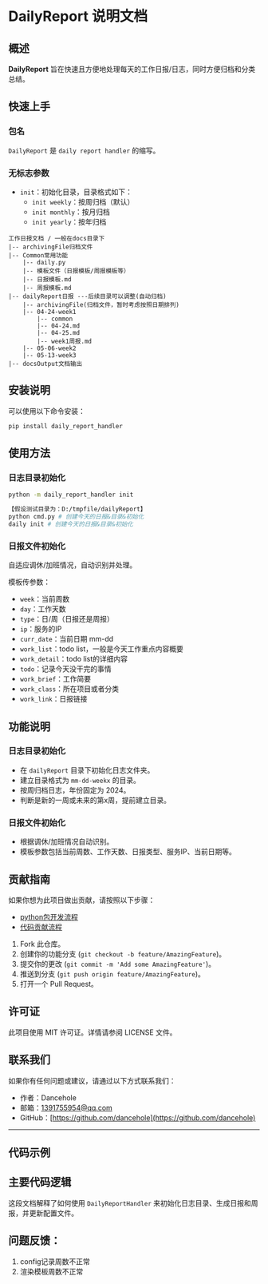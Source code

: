 # DailyReport 说明文档

## 概述

**DailyReport** 旨在快速且方便地处理每天的工作日报/日志，同时方便归档和分类总结。

## 快速上手

### 包名

`DailyReport` 是 `daily report handler` 的缩写。

### 无标志参数

- `init`：初始化目录，目录格式如下：
  - `init weekly`：按周归档（默认）
  - `init monthly`：按月归档
  - `init yearly`：按年归档

```
工作日报文档 / 一般在docs目录下
|-- archivingFile归档文件
|-- Common常用功能
    |-- daily.py
    |-- 模板文件（日报模板/周报模板等）
    |-- 日报模板.md
    |-- 周报模板.md
|-- dailyReport日报 ---后续目录可以调整(自动归档)
    |-- archivingFile(归档文件，暂时考虑按照日期排列)
    |-- 04-24-week1
        |-- common
        |-- 04-24.md
        |-- 04-25.md
        |-- week1周报.md
    |-- 05-06-week2
    |-- 05-13-week3
|-- docsOutput文档输出
```

## 安装说明

可以使用以下命令安装：

```bash
pip install daily_report_handler
```

## 使用方法

### 日志目录初始化

```bash
python -m daily_report_handler init

【假设测试目录为：D:/tmpfile/dailyReport】
python cmd.py # 创建今天的日报&目录&初始化
daily init # 创建今天的日报&目录&初始化

```

### 日报文件初始化

自适应调休/加班情况，自动识别并处理。

模板传参数：

- `week`：当前周数
- `day`：工作天数
- `type`：日/周（日报还是周报）
- `ip`：服务的IP
- `curr_date`：当前日期 mm-dd
- `work_list`：todo list，一般是今天工作重点内容概要
- `work_detail`：todo list的详细内容
- `todo`：记录今天没干完的事情
- `work_brief`：工作简要
- `work_class`：所在项目或者分类
- `work_link`：日报链接

## 功能说明

### 日志目录初始化

- 在 `dailyReport` 目录下初始化日志文件夹。
- 建立目录格式为 `mm-dd-weekx` 的目录。
- 按周归档日志，年份固定为 2024。
- 判断是新的一周或未来的第x周，提前建立目录。

### 日报文件初始化

- 根据调休/加班情况自动识别。
- 模板参数包括当前周数、工作天数、日报类型、服务IP、当前日期等。

## 贡献指南

如果你想为此项目做出贡献，请按照以下步骤：

- [python包开发流程](./static/develop.md)
- [代码贡献流程](./static/contribute.md)

1. Fork 此仓库。
2. 创建你的功能分支 (`git checkout -b feature/AmazingFeature`)。
3. 提交你的更改 (`git commit -m 'Add some AmazingFeature'`)。
4. 推送到分支 (`git push origin feature/AmazingFeature`)。
5. 打开一个 Pull Request。

## 许可证

此项目使用 MIT 许可证。详情请参阅 LICENSE 文件。

## 联系我们

如果你有任何问题或建议，请通过以下方式联系我们：

- 作者：Dancehole
- 邮箱：1391755954@qq.com
- GitHub：[https://github.com/dancehole](https://github.com/dancehole)

---

## 代码示例


## 主要代码逻辑


这段文档解释了如何使用 `DailyReportHandler` 来初始化日志目录、生成日报和周报，并更新配置文件。


## 问题反馈：
1. config记录周数不正常
2. 渲染模板周数不正常
